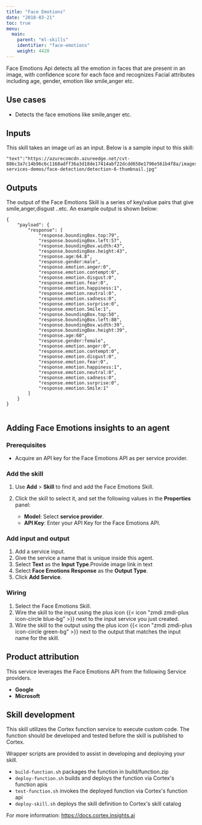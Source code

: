 ```yaml
---
title: "Face Emotions"
date: "2018-03-21"
toc: true
menu:
  main:
    parent: "ml-skills"
    identifier: "face-emotions"
    weight: 4420
---
```


Face Emotions Api detects all the emotion in faces that are present in an image, with confidence score for each face and recognizes Facial attributes including age, gender, emotion like smile,anger etc.

## Use cases
- Detects the face emotions like smile,anger etc.



## Inputs
This skill takes an image url as an input.
Below is a sample input to this skill:

```
"text":"https://azurecomcdn.azureedge.net/cvt-886c3a7c14b96c6c1168adff36a3d18de17414abf22dcdd658e1796e561b4f8a/images/shared/cognitive-services-demos/face-detection/detection-6-thumbnail.jpg"
```


## Outputs
The output of the Face Emotions Skill is a series of key/value pairs that give smile,anger,disgust ..etc. An example output is shown below:

```
{
    "payload": {
        "response": [
            "response.boundingBox.top:79",
            "response.boundingBox.left:57",
            "response.boundingBox.width:43",
            "response.boundingBox.height:43",
            "response.age:64.8",
            "response.gender:male",
            "response.emotion.anger:0",
            "response.emotion.contempt:0",
            "response.emotion.disgust:0",
            "response.emotion.fear:0",
            "response.emotion.happiness:1",
            "response.emotion.neutral:0",
            "response.emotion.sadness:0",
            "response.emotion.surprise:0",
            "response.emotion.Smile:1",
            "response.boundingBox.top:50",
            "response.boundingBox.left:88",
            "response.boundingBox.width:39",
            "response.boundingBox.height:39",
            "response.age:60",
            "response.gender:female",
            "response.emotion.anger:0",
            "response.emotion.contempt:0",
            "response.emotion.disgust:0",
            "response.emotion.fear:0",
            "response.emotion.happiness:1",
            "response.emotion.neutral:0",
            "response.emotion.sadness:0",
            "response.emotion.surprise:0",
            "response.emotion.Smile:1"
        ]
    }
}


```

## Adding Face Emotions insights to an agent
### Prerequisites
* Acquire an API key for the Face Emotions API as per service provider.

### Add the skill
1. Use **Add** > **Skill** to find and add the Face Emotions Skill.
1. Click the skill to select it, and set the following values in the **Properties** panel:
 
    * **Model**: Select **service provider**.
    * **API Key**: Enter your API Key for the Face Emotions API.

### Add input and output
1. Add a service input.
1. Give the service a name that is unique inside this agent.
1. Select **Text** as the **Input Type**.Provide image link in text
1. Select **Face Emotions Response** as the **Output Type**.
1. Click **Add Service**.

### Wiring
1. Select the Face Emotions Skill.
2. Wire the skill to the input using the plus icon {{< icon "zmdi zmdi-plus icon-circle blue-bg" >}} next to the input service you just created.
3. Wire the skill to the output using the plus icon {{< icon "zmdi zmdi-plus icon-circle green-bg" >}} next to the output that matches the input name for the skill.

## Product attribution
This service leverages the Face Emotions API from the following Service providers.
* **Google**
* **Microsoft**

## Skill development
This skill utilizes the Cortex function service to execute custom code.
The function should be developed and tested before the skill is published to Cortex.
  
Wrapper scripts are provided to assist in developing and deploying your skill.
* `build-function.sh` packages the function in build/function.zip
* `deploy-function.sh` builds and deploys the function via Cortex's function apis
* `test-function.sh` invokes the deployed function via Cortex's function api
* `deploy-skill.sh` deploys the skill definition to Cortex's skill catalog

For more information: https://docs.cortex.insights.ai
